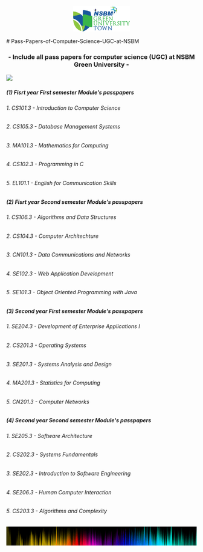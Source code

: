 <p align="center"><img src="https://github.com/Nirmana-KAS/Tempate-Photo/blob/main/NSBM%20LOGO.png" alt="NSBM LOGO" width="150px"></p>
#  Pass-Papers-of-Computer-Science-UGC-at-NSBM
<h3 align="center"><b>- Include all pass papers for computer science (UGC) at NSBM Green University -</b></h3>
<img src="https://user-images.githubusercontent.com/73097560/115834477-dbab4500-a447-11eb-908a-139a6edaec5c.gif">

<h5><b>(1) Fisrt year First semester Module's passpapers</b></h5>
<h6>1. CS101.3 - Introduction to Computer Science</h6>
<h6>2. CS105.3 - Database Management Systems</h6>
<h6>3. MA101.3 - Mathematics for Computing</h6>
<h6>4. CS102.3 - Programming in C</h6>
<h6>5. EL101.1 - English for Communication Skills</h6>

<h5><b>(2) Fisrt year Second semester Module's passpapers</b></h5>
<h6>1. CS106.3 - Algorithms and Data Structures</h6>
<h6>2. CS104.3 - Computer Architechture</h6>
<h6>3. CN101.3 - Data Communications and Networks</h6>
<h6>4. SE102.3 - Web Application Development</h6>
<h6>5. SE101.3 - Object Oriented Programming with Java</h6>

<h5><b>(3) Second year First semester Module's passpapers</b></h5>
<h6>1. SE204.3 - Development of Enterprise Applications I</h6>
<h6>2. CS201.3 - Operating Systems</h6>
<h6>3. SE201.3 - Systems Analysis and Design</h6>
<h6>4. MA201.3 - Statistics for Computing</h6>
<h6>5. CN201.3 - Computer Networks</h6>

<h5><b>(4) Second year Second semester Module's passpapers</b></h5>
<h6>1. SE205.3 - Software Architecture</h6>
<h6>2. CS202.3 - Systems Fundamentals</h6>
<h6>3. SE202.3 - Introduction to Software Engineering</h6>
<h6>4. SE206.3 - Human Computer Interaction</h6>
<h6>5. CS203.3 - Algorithms and Complexity</h6>

<img src="https://github.com/Nirmana-KAS/Tempate-Photo/blob/main/ViPW.gif" width="100%" height="50">


